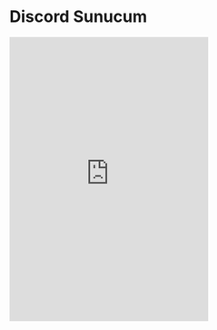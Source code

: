 <!DOCTYPE html>
<html>
<head>
    <title>Discord Sunucum</title>
</head>
<body>
    <h1>Discord Sunucum</h1>
    <iframe src="https://discord.com/widget?id=SUNUCU_ID&theme=dark" width="350" height="500" allowtransparency="true" frameborder="0" sandbox="allow-popups allow-popups-to-escape-sandbox allow-same-origin allow-scripts"></iframe>
</body>
</html>
